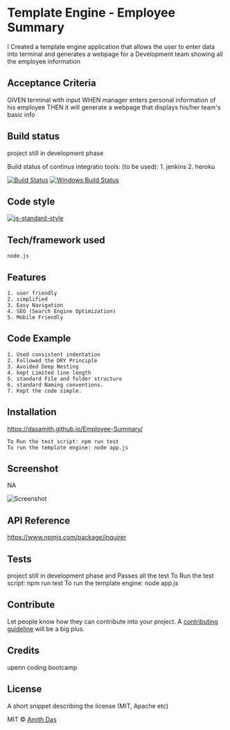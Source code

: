 # Template Engine - Employee Summary

I Created a template engine application that allows the user to enter data into terminal and generates a webpage for a Development team showing all the employee information


## Acceptance Criteria

GIVEN terminal with input
WHEN manager enters personal information of his employee
THEN it will generate a webpage that displays his/her team's basic info


## Build status
project still in development phase

Build status of continus integratio
tools: (to be used):
    1. jenkins
    2. heroku
    
[![Build Status](https://travis-ci.org/akashnimare/foco.svg?branch=master)](https://travis-ci.org/akashnimare/foco)
[![Windows Build Status](https://ci.appveyor.com/api/projects/status/github/akashnimare/foco?branch=master&svg=true)](https://ci.appveyor.com/project/akashnimare/foco/branch/master)

## Code style

[![js-standard-style](https://img.shields.io/badge/code%20style-standard-brightgreen.svg?style=flat)](https://github.com/feross/standard)


## Tech/framework used
    node.js

## Features

    1. user friendly
    2. simplified 
    3. Easy Navigation
    4. SEO (Search Engine Optimization)
    5. Mobile Friendly

## Code Example

    1. Used consistent indentation
    2. Followed the DRY Principle
    3. Avoided Deep Nesting
    4. kept Limited line length
    5. standard File and folder structure
    6. standard Naming conventions.
    7. Kept the code simple.

## Installation

https://dasamith.github.io/Employee-Summary/

    To Run the test script: npm run test
    To run the template engine: node app.js

## Screenshot
NA

![Screenshot](image/Capture.JPG)

## API Reference

https://www.npmjs.com/package/inquirer

## Tests
project still in development phase and Passes all the test
    To Run the test script: npm run test
    To run the template engine: node app.js


## Contribute

Let people know how they can contribute into your project. A [contributing guideline](https://github.com/zulip/zulip-electron/blob/master/CONTRIBUTING.md) will be a big plus.

## Credits
upenn coding bootcamp


## License
A short snippet describing the license (MIT, Apache etc)

MIT © [Amith Das]()

